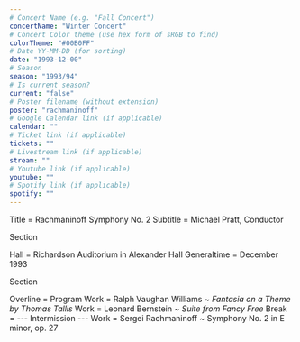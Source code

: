 ```yaml
---
# Concert Name (e.g. "Fall Concert")
concertName: "Winter Concert"
# Concert Color theme (use hex form of sRGB to find)
colorTheme: "#00B0FF"
# Date YY-MM-DD (for sorting)
date: "1993-12-00"
# Season
season: "1993/94"
# Is current season?
current: "false"
# Poster filename (without extension)
poster: "rachmaninoff"
# Google Calendar link (if applicable)
calendar: ""
# Ticket link (if applicable)
tickets: ""
# Livestream link (if applicable)
stream: ""
# Youtube link (if applicable)
youtube: ""
# Spotify link (if applicable)
spotify: ""
---
```

Title = Rachmaninoff Symphony No. 2
Subtitle = Michael Pratt, Conductor

Section

Hall = Richardson Auditorium in Alexander Hall
Generaltime = December 1993

Section

Overline = Program
Work = Ralph Vaughan Williams ~ *Fantasia on a Theme by Thomas Tallis*
Work = Leonard Bernstein ~ *Suite from Fancy Free*
Break = --- Intermission ---
Work = Sergei Rachmaninoff ~ Symphony No. 2 in E minor, op. 27
